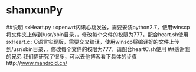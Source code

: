 # shanxunPy
##说明
sxHeart.py : openwrt闪讯心跳发送，需要安装python2.7，使用winscp将文件夹上传到/usr/sbin目录，，修改每个文件的权限为777，配合heart.sh使用
sxHeart.c : C语言实现版，需要交叉编译，使用winscp将编译好的文件上传到/usr/sbin目录，，修改每个文件的权限为777，请配合heartC.sh使用
##感谢我的兄弟
我们俩研究了很多，可以去他博客看下具体的步骤http://www.mandroid.cn/
